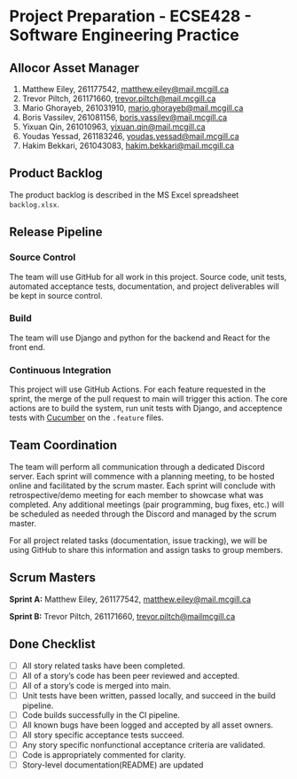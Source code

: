 # Project Preparation - ECSE428 - Software Engineering Practice

## Allocor Asset Manager

1. Matthew Eiley, 261177542, matthew.eiley@mail.mcgill.ca
2. Trevor Piltch, 261171660, trevor.piltch@mail.mcgill.ca
3. Mario Ghorayeb, 261031910, mario.ghorayeb@mail.mcgill.ca
4. Boris Vassilev, 261081156, boris.vassilev@mail.mcgill.ca
5. Yixuan Qin, 261010963, yixuan.qin@mail.mcgill.ca
6. Youdas Yessad, 261183246, youdas.yessad@mail.mcgill.ca
7. Hakim Bekkari, 261043083, hakim.bekkari@mail.mcgill.ca

## Product Backlog

The product backlog is described in the MS Excel spreadsheet `backlog.xlsx`.

## Release Pipeline

### Source Control

The team will use GitHub for all work in this project. Source code, unit tests, automated acceptance tests, documentation, and project deliverables will be kept in source control.

### Build

The team will use Django and python for the backend and React for the front end. 

### Continuous Integration

This project will use GitHub Actions. For each feature requested in the sprint, the  merge of the pull request to main will trigger this action. The core actions are to build the system, run unit tests with Django, and acceptence tests with [Cucumber](https://github.com/cucumber/gherkin/tree/main/python) on the `.feature` files.

## Team Coordination

The team will perform all communication through a dedicated Discord server. Each sprint will commence with a planning meeting, to be hosted online and facilitated by the scrum master. Each sprint will conclude with retrospective/demo meeting for each member to showcase what was completed. Any additional meetings (pair programming, bug fixes, etc.) will be scheduled as needed through the Discord and managed by the scrum master.

For all project related tasks (documentation, issue tracking), we will be using GitHub to share this information and assign tasks to group members.

## Scrum Masters

**Sprint A:** Matthew Eiley, 261177542, matthew.eiley@mail.mcgill.ca

**Sprint B:** Trevor Piltch, 261171660, trevor.piltch@mailmcgill.ca

## Done Checklist

- [ ] All story related tasks have been completed.
- [ ] All of a story’s code has been peer reviewed and accepted.
- [ ] All of a story’s code is merged into main.
- [ ] Unit tests have been written, passed locally, and succeed in the build pipeline.
- [ ] Code builds successfully in the CI pipeline.
- [ ] All known bugs have been logged and accepted by all asset owners.
- [ ] All story specific acceptance tests succeed.
- [ ] Any story specific nonfunctional acceptance criteria are validated.
- [ ] Code is appropriately commented for clarity.
- [ ] Story-level documentation(README) are updated
